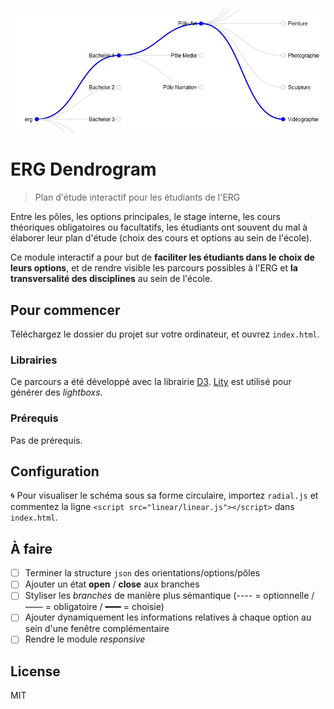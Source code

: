 ![Preview du projet](./images/dendrogram.jpg)

# ERG Dendrogram
> Plan d'étude interactif pour les étudiants de l'ERG

Entre les pôles, les options principales, le stage interne, les cours théoriques obligatoires ou facultatifs, 
les étudiants ont souvent du mal à élaborer leur plan d'étude (choix des cours et options au sein de l'école). 

Ce module interactif a pour but de **faciliter les étudiants dans le choix de leurs options**, et de rendre visible 
les parcours possibles à l'ERG et **la transversalité des disciplines** au sein de l'école.

## Pour commencer
Téléchargez le dossier du projet sur votre ordinateur, et ouvrez `index.html`. 

### Librairies
Ce parcours a été développé avec la librairie [D3](https://github.com/d3/d3).
[Lity](http://sorgalla.com/lity/) est utilisé pour générer des *lightboxs*.


### Prérequis
Pas de prérequis.

## Configuration
🌀 Pour visualiser le schéma sous sa forme circulaire, importez `radial.js` et commentez la ligne `<script src="linear/linear.js"></script>` dans `index.html`.

## À faire
- [ ] Terminer la structure `json` des orientations/options/pôles
- [ ] Ajouter un état **open** / **close** aux branches
- [ ] Styliser les *branches* de manière plus sémantique (---- = optionnelle / —— = obligatoire / ━━━ = choisie)
- [ ] Ajouter dynamiquement les informations relatives à chaque option au sein d'une fenêtre complémentaire
- [ ] Rendre le module *responsive*

## License
MIT
